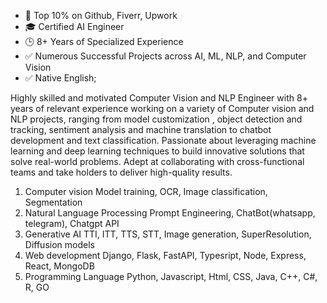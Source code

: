 - 🎯 Top 10% on Github, Fiverr, Upwork
- 🎓 Certified AI Engineer
- 🕒 8+ Years of Specialized Experience
- ✅ Numerous Successful Projects across AI, ML, NLP, and Computer Vision
- ✅ Native English;

Highly skilled and motivated Computer Vision and NLP Engineer with 8+ years of relevant experience working on a variety of Computer vision and NLP projects, ranging from model customization , object detection and tracking, sentiment analysis and machine translation to chatbot development and text classification.
Passionate about leveraging machine learning and deep learning techniques to build innovative
solutions that solve real-world problems. Adept at collaborating with cross-functional teams and take holders to deliver high-quality results.

1. Computer vision
	Model training, OCR, Image classification, Segmentation
2. Natural Language Processing
	Prompt Engineering, ChatBot(whatsapp, telegram), Chatgpt API
3. Generative AI
	TTI, ITT, TTS, STT, Image generation, SuperResolution, Diffusion models
4. Web development
	Django, Flask, FastAPI, Typesript, Node, Express, React, MongoDB
5. Programming Language
	Python, Javascript, Html, CSS, Java, C++, C#, R, GO
